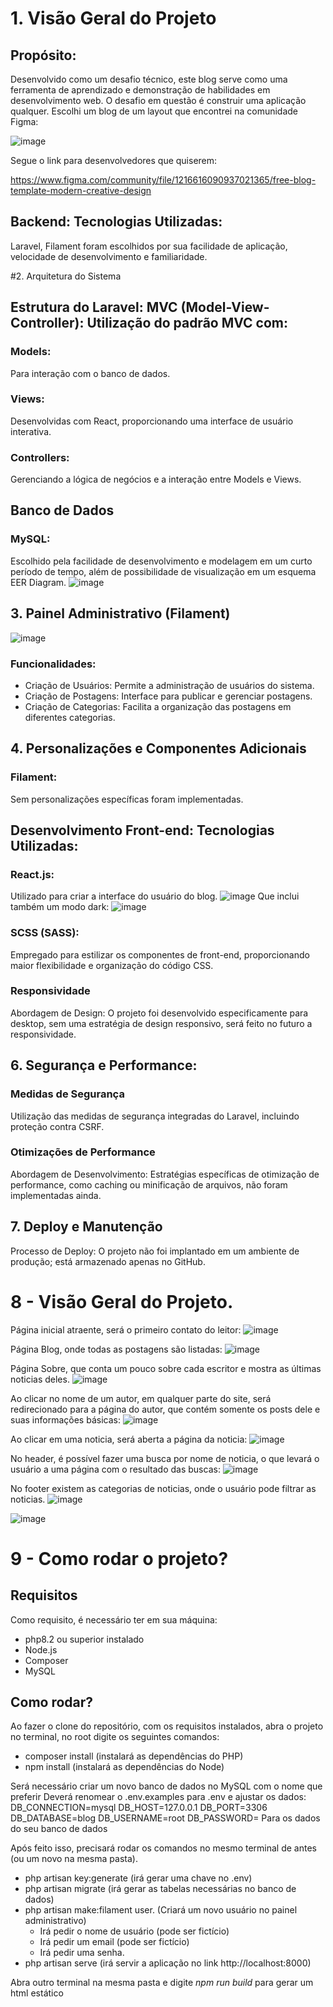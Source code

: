# 1. Visão Geral do Projeto

## Propósito: 

Desenvolvido como um desafio técnico, este blog serve como uma ferramenta de aprendizado e demonstração de habilidades em desenvolvimento web.
O desafio em questão é construir uma aplicação qualquer.
Escolhi um blog de um layout que encontrei na comunidade Figma:

![image](https://github.com/gabrielestefono/blog_laravel/assets/104292192/7b971759-3272-4385-8aae-bc4b92fd7e55)

Segue o link para desenvolvedores que quiserem:

https://www.figma.com/community/file/1216616090937021365/free-blog-template-modern-creative-design

## Backend: Tecnologias Utilizadas:

Laravel, Filament foram escolhidos por sua facilidade de aplicação, velocidade de desenvolvimento e familiaridade.

#2. Arquitetura do Sistema

## Estrutura do Laravel: MVC (Model-View-Controller): Utilização do padrão MVC com:

### Models:

Para interação com o banco de dados.

### Views:

Desenvolvidas com React, proporcionando uma interface de usuário interativa.

### Controllers:

Gerenciando a lógica de negócios e a interação entre Models e Views.

## Banco de Dados

### MySQL:

Escolhido pela facilidade de desenvolvimento e modelagem em um curto período de tempo, além de possibilidade de visualização em um esquema EER Diagram.
![image](https://github.com/gabrielestefono/blog_laravel/assets/104292192/840ae637-3e09-47a1-8822-c766f1e18a87)

## 3. Painel Administrativo (Filament)
![image](https://github.com/gabrielestefono/blog_laravel/assets/104292192/073e8e48-8bcb-48bd-a42e-0c2dfbadbe0b)

### Funcionalidades:

* Criação de Usuários: Permite a administração de usuários do sistema.
* Criação de Postagens: Interface para publicar e gerenciar postagens.
* Criação de Categorias: Facilita a organização das postagens em diferentes categorias.

## 4. Personalizações e Componentes Adicionais

### Filament:

Sem personalizações específicas foram implementadas.

## Desenvolvimento Front-end: Tecnologias Utilizadas:

### React.js:

Utilizado para criar a interface do usuário do blog.
![image](https://github.com/gabrielestefono/blog_laravel/assets/104292192/0e8128af-97ea-45f0-8839-adb78ca77114)
Que inclui também um modo dark:
![image](https://github.com/gabrielestefono/blog_laravel/assets/104292192/90eee6e4-dd3b-41b2-a181-637c42e2c8f9)

### SCSS (SASS):

Empregado para estilizar os componentes de front-end, proporcionando maior flexibilidade e organização do código CSS.

### Responsividade
Abordagem de Design: O projeto foi desenvolvido especificamente para desktop, sem uma estratégia de design responsivo, será feito no futuro a responsividade.

## 6. Segurança e Performance:

### Medidas de Segurança

Utilização das medidas de segurança integradas do Laravel, incluindo proteção contra CSRF.

### Otimizações de Performance

Abordagem de Desenvolvimento: Estratégias específicas de otimização de performance, como caching ou minificação de arquivos, não foram implementadas ainda.

## 7. Deploy e Manutenção

Processo de Deploy: O projeto não foi implantado em um ambiente de produção; está armazenado apenas no GitHub.

# 8 - Visão Geral do Projeto.
Página inicial atraente, será o primeiro contato do leitor:
![image](https://github.com/gabrielestefono/blog_laravel/assets/104292192/842bf2a3-c966-4ad3-b0d4-497d5f5bd7aa)

Página Blog, onde todas as postagens são listadas:
![image](https://github.com/gabrielestefono/blog_laravel/assets/104292192/d69a4106-433e-4223-9caf-ac0c44cd5538)

Página Sobre, que conta um pouco sobre cada escritor e mostra as últimas noticias deles.
![image](https://github.com/gabrielestefono/blog_laravel/assets/104292192/c5194b6b-b5b2-4434-8acf-e565c9352bac)

Ao clicar no nome de um autor, em qualquer parte do site, será redirecionado para a página do autor, que contém somente os posts dele e suas informações básicas:
![image](https://github.com/gabrielestefono/blog_laravel/assets/104292192/9ebedb8b-649a-4611-bdb6-0405cdf698ca)

Ao clicar em uma noticia, será aberta a página da noticia:
![image](https://github.com/gabrielestefono/blog_laravel/assets/104292192/2b262bb6-4934-4773-ac44-b62a52c25045)

No header, é possível fazer uma busca por nome de noticia, o que levará o usuário a uma página com o resultado das buscas:
![image](https://github.com/gabrielestefono/blog_laravel/assets/104292192/72508559-3a2f-428d-977c-7c62f4a68b0c)

No footer existem as categorias de noticias, onde o usuário pode filtrar as noticias.
![image](https://github.com/gabrielestefono/blog_laravel/assets/104292192/f8f4d52d-a8a8-43ec-b443-80168bbd1938)

![image](https://github.com/gabrielestefono/blog_laravel/assets/104292192/47f86043-df92-4a55-85b3-8475fb5e3868)

# 9 - Como rodar o projeto?
## Requisitos
Como requisito, é necessário ter em sua máquina:
* php8.2 ou superior instalado
* Node.js
* Composer
* MySQL

## Como rodar?
Ao fazer o clone do repositório, com os requisitos instalados, abra o projeto no terminal, no root digite os seguintes comandos:
* composer install (instalará as dependências do PHP)
* npm install (instalará as dependências do Node)

Será necessário criar um novo banco de dados no MySQL com o nome que preferir
Deverá renomear o .env.examples para .env e ajustar os dados:
DB_CONNECTION=mysql
DB_HOST=127.0.0.1
DB_PORT=3306
DB_DATABASE=blog
DB_USERNAME=root
DB_PASSWORD=
Para os dados do seu banco de dados

Após feito isso, precisará rodar os comandos no mesmo terminal de antes (ou um novo na mesma pasta).
* php artisan key:generate (irá gerar uma chave no .env)
* php artisan migrate (irá gerar as tabelas necessárias no banco de dados)
* php artisan make:filament user. (Criará um novo usuário no painel administrativo)
    * Irá pedir o nome de usuário (pode ser fictício)
    * Irá pedir um email (pode ser fictício)
    * Irá pedir uma senha.
* php artisan serve (irá servir a aplicação no link http://localhost:8000)

Abra outro terminal na mesma pasta e digite *npm run build* para gerar um html estático
